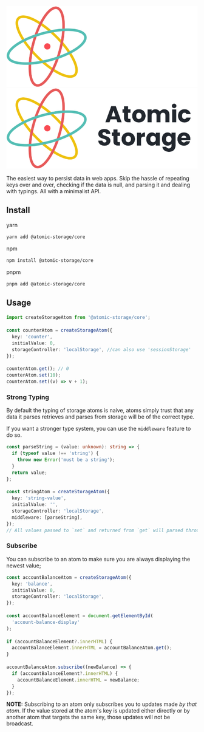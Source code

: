 ![Atomic Storage](assets/header-dark.png#gh-dark-mode-only)
![Atomic Storage](assets/header-light.png#gh-light-mode-only)

The easiest way to persist data in web apps. Skip the hassle of repeating keys over and over, checking if the data is null, and parsing it and dealing with typings. All with a minimalist API.

## Install

yarn

```zsh
yarn add @atomic-storage/core
```

npm

```zsh
npm install @atomic-storage/core
```

pnpm

```zsh
pnpm add @atomic-storage/core
```

## Usage

```typescript
import createStorageAtom from '@atomic-storage/core';

const counterAtom = createStorageAtom({
  key: 'counter',
  initialValue: 0,
  storageController: 'localStorage', //can also use 'sessionStorage'
});

counterAtom.get(); // 0
counterAtom.set(10);
counterAtom.set((v) => v + 1);
```

### Strong Typing

By default the typing of storage atoms is naive, atoms simply trust that any data it parses retrieves and parses from storage will be of the correct type.

If you want a stronger type system, you can use the `middleware` feature to do so.

```typescript
const parseString = (value: unknown): string => {
  if (typeof value !== 'string') {
    throw new Error('must be a string');
  }
  return value;
};

const stringAtom = createStorageAtom({
  key: 'string-value',
  initialValue: '',
  storageController: 'localStorage',
  middleware: [parseString],
});
// All values passed to `set` and returned from `get` will parsed through `parseString` and will throw an error if the data is not a string
```

### Subscribe

You can subscribe to an atom to make sure you are always displaying the newest value;

```typescript
const accountBalanceAtom = createStorageAtom({
  key: 'balance',
  initialValue: 0,
  storageController: 'localStorage',
});

const accountBalanceElement = document.getElementById(
  'account-balance-display'
);

if (accountBalanceElement?.innerHTML) {
  accountBalanceElement.innerHTML = accountBalanceAtom.get();
}

accountBalanceAtom.subscribe((newBalance) => {
  if (accountBalanceElement?.innerHTML) {
    accountBalanceElement.innerHTML = newBalance;
  }
});
```

**NOTE:** Subscribing to an atom only subscribes you to updates made _by that atom_. If the value stored at the atom's key is updated either directly or by another atom that targets the same key, those updates will not be broadcast.
